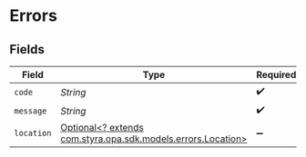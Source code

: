 # Errors


## Fields

| Field                                                                                           | Type                                                                                            | Required                                                                                        | Description                                                                                     |
| ----------------------------------------------------------------------------------------------- | ----------------------------------------------------------------------------------------------- | ----------------------------------------------------------------------------------------------- | ----------------------------------------------------------------------------------------------- |
| `code`                                                                                          | *String*                                                                                        | :heavy_check_mark:                                                                              | N/A                                                                                             |
| `message`                                                                                       | *String*                                                                                        | :heavy_check_mark:                                                                              | N/A                                                                                             |
| `location`                                                                                      | [Optional<? extends com.styra.opa.sdk.models.errors.Location>](../../models/errors/Location.md) | :heavy_minus_sign:                                                                              | N/A                                                                                             |